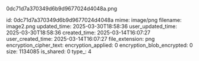 0dc71d7a370349d6b9d9677024d4048a.png

id: 0dc71d7a370349d6b9d9677024d4048a
mime: image/png
filename: image2.png
updated_time: 2025-03-30T18:58:36
user_updated_time: 2025-03-30T18:58:36
created_time: 2025-03-14T16:07:27
user_created_time: 2025-03-14T16:07:27
file_extension: png
encryption_cipher_text: 
encryption_applied: 0
encryption_blob_encrypted: 0
size: 1134085
is_shared: 0
type_: 4